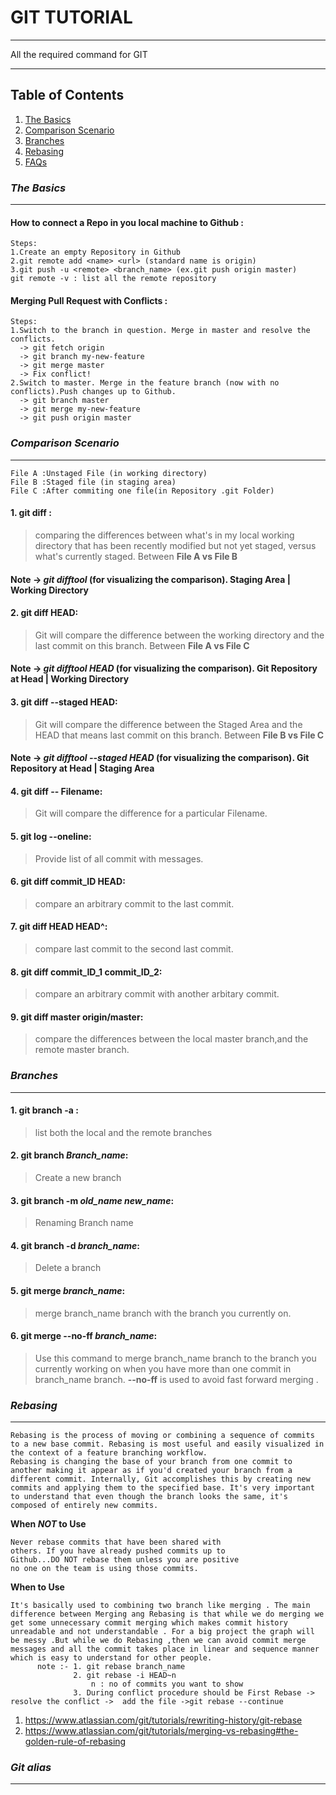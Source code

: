 # GIT TUTORIAL

---

All the required command for GIT

---

## Table of Contents

1. [The Basics](#The-Basics)
2. [Comparison Scenario](#Comparison-Scenario)
3. [Branches](#Branches)
4. [Rebasing](#Rebasing)
5. [FAQs](#faqs)

### **_The Basics_**

---

#### How to connect a Repo in you local machine to Github :

```
Steps:
1.Create an empty Repository in Github
2.git remote add <name> <url> (standard name is origin)
3.git push -u <remote> <branch_name> (ex.git push origin master)
git remote -v : list all the remote repository
```

#### Merging Pull Request with Conflicts :

```
Steps:
1.Switch to the branch in question. Merge in master and resolve the conflicts.
  -> git fetch origin
  -> git branch my-new-feature
  -> git merge master
  -> Fix conflict!
2.Switch to master. Merge in the feature branch (now with no conflicts).Push changes up to Github.
  -> git branch master
  -> git merge my-new-feature
  -> git push origin master
```

### **_Comparison Scenario_**

---

```
File A :Unstaged File (in working directory)
File B :Staged file (in staging area)
File C :After commiting one file(in Repository .git Folder)
```

#### 1. **git diff** :

> comparing the differences between what's in my local working directory that has been recently modified but not yet staged, versus what's currently staged. Between **File A vs File B**

#### Note -> **_git difftool_** (for visualizing the comparison). Staging Area | Working Directory

#### 2. **git diff HEAD**:

> Git will compare the difference between the working directory and the last commit on this branch. Between **File A vs File C**

#### Note -> **_git difftool HEAD_** (for visualizing the comparison). Git Repository at Head | Working Directory

#### 3. **git diff --staged HEAD**:

> Git will compare the difference between the Staged Area and the HEAD that means last commit on this branch. Between **File B vs File C**

#### Note -> **_git difftool --staged HEAD_** (for visualizing the comparison). Git Repository at Head | Staging Area

#### 4. **git diff -- Filename**:

> Git will compare the difference for a particular Filename.

#### 5. **git log --oneline**:

> Provide list of all commit with messages.

#### 6. **git diff commit_ID HEAD**:

> compare an arbitrary commit to the last commit.

#### 7. **git diff HEAD HEAD^**:

> compare last commit to the second last commit.

#### 8. **git diff commit_ID_1 commit_ID_2**:

> compare an arbitrary commit with another arbitary commit.

#### 9. **git diff master origin/master**:

> compare the differences between the local master branch,and the remote master branch.

### **_Branches_**

---

#### 1. **git branch -a** :

> list both the local and the remote branches

#### 2. **git branch _Branch_name_**:

> Create a new branch

#### 3. **git branch -m _old_name_ _new_name_**:

> Renaming Branch name

#### 4. **git branch -d _branch_name_**:

> Delete a branch

#### 5. **git merge _branch_name_**:

> merge branch_name branch with the branch you currently on.

#### 6. **git merge --no-ff _branch_name_**:

> Use this command to merge branch_name branch to the branch you currently working on when you have more than one commit in branch_name branch. **--no-ff** is used to avoid fast forward merging .

### **_Rebasing_**

---

```
Rebasing is the process of moving or combining a sequence of commits to a new base commit. Rebasing is most useful and easily visualized in the context of a feature branching workflow.
Rebasing is changing the base of your branch from one commit to another making it appear as if you'd created your branch from a different commit. Internally, Git accomplishes this by creating new commits and applying them to the specified base. It's very important to understand that even though the branch looks the same, it's composed of entirely new commits.
```

**When _NOT_ to Use**

```
Never rebase commits that have been shared with
others. If you have already pushed commits up to
Github...DO NOT rebase them unless you are positive
no one on the team is using those commits.
```

**When to Use**

```
It's basically used to combining two branch like merging . The main difference between Merging ang Rebasing is that while we do merging we get some unnecessary commit merging which makes commit history unreadable and not understandable . For a big project the graph will be messy .But while we do Rebasing ,then we can avoid commit merge messages and all the commit takes place in linear and sequence manner which is easy to understand for other people.
      note :- 1. git rebase branch_name
              2. git rebase -i HEAD~n
                  n : no of commits you want to show
              3. During conflict procedure should be First Rebase -> resolve the conflict ->  add the file ->git rebase --continue
```

1. https://www.atlassian.com/git/tutorials/rewriting-history/git-rebase
2. https://www.atlassian.com/git/tutorials/merging-vs-rebasing#the-golden-rule-of-rebasing

### **_Git alias_**

---

```

```
